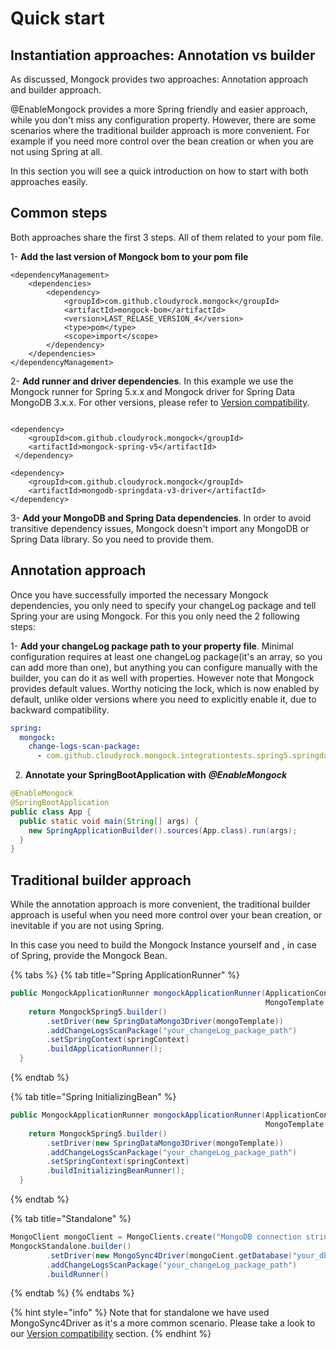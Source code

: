 # Quick start

## Instantiation approaches: Annotation vs builder

As discussed, Mongock provides two approaches: Annotation approach and builder approach.

@EnableMongock provides a more Spring friendly and easier approach, while you don't miss any configuration property. However, there are some scenarios where the traditional builder approach is more convenient. For example if you need more control over the bean creation or when you are not using Spring at all.

In this section you will see a quick introduction on how to start with both approaches easily.

## Common steps

Both approaches share the first 3 steps. All of them related to your pom file.

1- **Add the last version of Mongock bom to your pom file**

```markup
<dependencyManagement>
    <dependencies>
        <dependency>
            <groupId>com.github.cloudyrock.mongock</groupId>
            <artifactId>mongock-bom</artifactId>
            <version>LAST_RELASE_VERSION_4</version>
            <type>pom</type>
            <scope>import</scope>
        </dependency>
    </dependencies>
</dependencyManagement>
```

2- **Add runner and driver dependencies**. In this example we use the Mongock runner for Spring 5.x.x and Mongock driver for Spring Data MongoDB 3.x.x. For other versions, please refer to [Version compatibility](../version-conpatibility.md).

```markup

<dependency>
    <groupId>com.github.cloudyrock.mongock</groupId>
    <artifactId>mongock-spring-v5</artifactId>
 </dependency>

<dependency>
    <groupId>com.github.cloudyrock.mongock</groupId>
    <artifactId>mongodb-springdata-v3-driver</artifactId>
</dependency>
```

3-  **Add your MongoDB and Spring Data dependencies**. In order to avoid transitive dependency issues, Mongock doesn't import any MongoDB or Spring Data library. So you need to provide them.

## Annotation approach

Once you have successfully imported the necessary Mongock dependencies, you only need to  specify your changeLog package and tell Spring your are using Mongock. For this you only need the 2 following steps:

1- **Add your changeLog package path to your property file**. Minimal configuration requires at least one changeLog package\(it's an array, so you can add more than one\), but anything you can configure manually with the builder, you can do it as well with properties. However note that Mongock provides default values. Worthy noticing the lock, which is now enabled by default, unlike older versions where you need to explicitly enable it, due to backward compatibility.

```yaml
spring:
  mongock:
    change-logs-scan-package:
      - com.github.cloudyrock.mongock.integrationtests.spring5.springdata3.changelogs.client.initializer
```

2. **Annotate your SpringBootApplication with** _**@EnableMongock**_

```java
@EnableMongock
@SpringBootApplication
public class App {
  public static void main(String[] args) {
    new SpringApplicationBuilder().sources(App.class).run(args);
  }
}
```

## **Traditional** builder approach

While the annotation approach is more convenient, the traditional builder approach is useful when you need more control over your bean creation, or inevitable if you are not using Spring.

In this case you need to build the Mongock Instance yourself and , in case of Spring, provide the Mongock Bean.

{% tabs %}
{% tab title="Spring ApplicationRunner" %}
```java
public MongockApplicationRunner mongockApplicationRunner(ApplicationContext springContext,
                                                         MongoTemplate mongoTemplate) {
    return MongockSpring5.builder()
        .setDriver(new SpringDataMongo3Driver(mongoTemplate))
        .addChangeLogsScanPackage("your_changeLog_package_path")
        .setSpringContext(springContext)
        .buildApplicationRunner();
  }
```
{% endtab %}

{% tab title="Spring InitializingBean" %}
```java
public MongockApplicationRunner mongockApplicationRunner(ApplicationContext springContext,
                                                         MongoTemplate mongoTemplate) {
    return MongockSpring5.builder()
        .setDriver(new SpringDataMongo3Driver(mongoTemplate))
        .addChangeLogsScanPackage("your_changeLog_package_path")
        .setSpringContext(springContext)
        .buildInitializingBeanRunner();
  }
```
{% endtab %}

{% tab title="Standalone" %}
```java
MongoClient mongoClient = MongoClients.create("MongoDB connection string");
MongockStandalone.builder()
        .setDriver(new MongoSync4Driver(mongoCient.getDatabase("your_db"))
        .addChangeLogsScanPackage("your_changeLog_package_path")
        .buildRunner()
```
{% endtab %}
{% endtabs %}

{% hint style="info" %}
Note that for standalone we have used MongoSync4Driver as it's a more common scenario. Please take a look to our [Version compatibility](../version-conpatibility.md) section.
{% endhint %}

